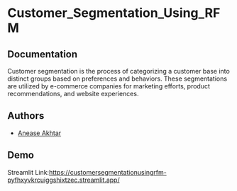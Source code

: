 # Customer_Segmentation_Using_RFM


## Documentation

Customer segmentation is the process of categorizing a customer base into distinct groups based on preferences and behaviors. These segmentations are utilized by e-commerce companies for marketing efforts, product recommendations, and website experiences.


## Authors

- [Anease Akhtar]()


## Demo

Streamlit Link:https://customersegmentationusingrfm-pyfhxyvkrcuiggshixtzec.streamlit.app/
